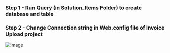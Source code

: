 ### Step 1 - Run Query (in Solution_Items Folder) to create database and table
### Step 2 - Change Connection string in Web.config file of Invoice Upload project 
![image](https://user-images.githubusercontent.com/40149284/149704014-2f4602a4-5d9e-463a-ae33-310df7827475.png)
